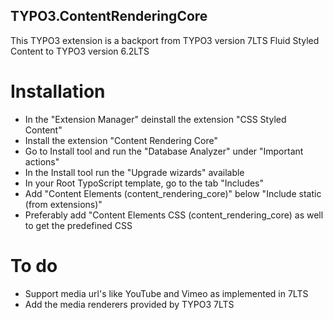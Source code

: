 TYPO3.ContentRenderingCore
--------------------------

This TYPO3 extension is a backport from TYPO3 version 7LTS Fluid Styled Content to TYPO3 version 6.2LTS

Installation
============

* In the "Extension Manager" deinstall the extension "CSS Styled Content"
* Install the extension "Content Rendering Core"
* Go to Install tool and run the "Database Analyzer" under "Important actions"
* In the Install tool run the "Upgrade wizards" available
* In your Root TypoScript template, go to the tab "Includes"
* Add "Content Elements (content_rendering_core)" below "Include static (from extensions)"
* Preferably add "Content Elements CSS (content_rendering_core) as well to get the predefined CSS

To do
=====

* Support media url's like YouTube and Vimeo as implemented in 7LTS
* Add the media renderers provided by TYPO3 7LTS
